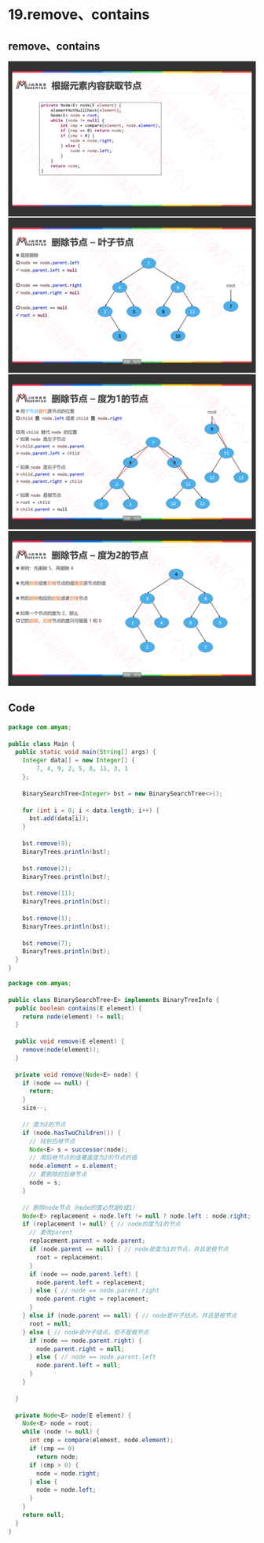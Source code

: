 # 19.remove、contains

## remove、contains

<img src="https://raw.githubusercontent.com/Amyas/picgo-bed/master/amyas.github.io/192022-08-29-17-58-06.png" alt="192022-08-29-17-58-06" width="" height="" />

<img src="https://raw.githubusercontent.com/Amyas/picgo-bed/master/amyas.github.io/192022-08-29-17-58-13.png" alt="192022-08-29-17-58-13" width="" height="" />

<img src="https://raw.githubusercontent.com/Amyas/picgo-bed/master/amyas.github.io/192022-08-29-17-58-26.png" alt="192022-08-29-17-58-26" width="" height="" />

<img src="https://raw.githubusercontent.com/Amyas/picgo-bed/master/amyas.github.io/192022-08-29-17-58-33.png" alt="192022-08-29-17-58-33" width="" height="" />

## Code

```java
package com.amyas;

public class Main {
  public static void main(String[] args) {
    Integer data[] = new Integer[] {
        7, 4, 9, 2, 5, 8, 11, 3, 1
    };

    BinarySearchTree<Integer> bst = new BinarySearchTree<>();

    for (int i = 0; i < data.length; i++) {
      bst.add(data[i]);
    }

    bst.remove(9);
    BinaryTrees.println(bst);

    bst.remove(2);
    BinaryTrees.println(bst);

    bst.remove(11);
    BinaryTrees.println(bst);

    bst.remove(1);
    BinaryTrees.println(bst);

    bst.remove(7);
    BinaryTrees.println(bst);
  }
}
```

```java
package com.amyas;

public class BinarySearchTree<E> implements BinaryTreeInfo {
  public boolean contains(E element) {
    return node(element) != null;
  }

  public void remove(E element) {
    remove(node(element));
  }

  private void remove(Node<E> node) {
    if (node == null) {
      return;
    }
    size--;

    // 度为2的节点
    if (node.hasTwoChildren()) {
      // 找到后继节点
      Node<E> s = successor(node);
      // 用后继节点的值覆盖度为2的节点的值
      node.element = s.element;
      // 要删除的后继节点
      node = s;
    }

    // 删除node节点（node的度必然是0或1）
    Node<E> replacement = node.left != null ? node.left : node.right;
    if (replacement != null) { // node的度为1的节点
      // 更改parent
      replacement.parent = node.parent;
      if (node.parent == null) { // node是度为1的节点，并且是根节点
        root = replacement;
      }
      if (node == node.parent.left) {
        node.parent.left = replacement;
      } else { // node == node.parent.right
        node.parent.right = replacement;
      }
    } else if (node.parent == null) { // node是叶子结点，并且是根节点
      root = null;
    } else { // node是叶子结点，但不是根节点
      if (node == node.parent.right) {
        node.parent.right = null;
      } else { // node == node.parent.left
        node.parent.left = null;
      }
    }

  }

  private Node<E> node(E element) {
    Node<E> node = root;
    while (node != null) {
      int cmp = compare(element, node.element);
      if (cmp == 0)
        return node;
      if (cmp > 0) {
        node = node.right;
      } else {
        node = node.left;
      }
    }
    return null;
  }
}
```
